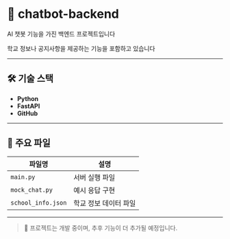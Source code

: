 # 💬 chatbot-backend

AI 챗봇 기능을 가진 백엔드 프로젝트입니다


학교 정보나 공지사항을 제공하는 기능을 포함하고 있습니다

---

## 🛠️ 기술 스택

- **Python**  
- **FastAPI**  
- **GitHub**

---

## 📁 주요 파일

| 파일명             | 설명                 |
|------------------|--------------------|
| `main.py`        | 서버 실행 파일         |
| `mock_chat.py`   | 예시 응답 구현         |
| `school_info.json` | 학교 정보 데이터 파일 |

---

> 🚧 프로젝트는 개발 중이며, 추후 기능이 더 추가될 예정입니다.

